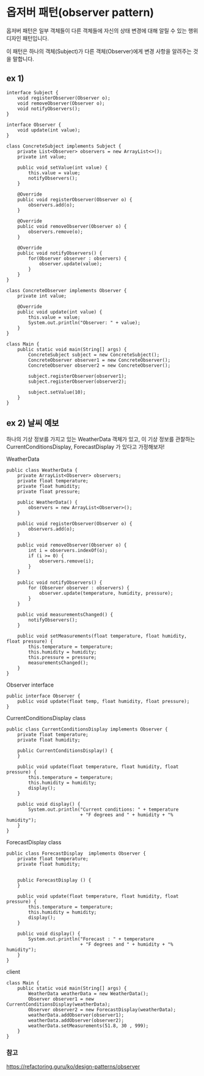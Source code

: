 # 옵저버 패턴(observer pattern)

옵저버 패턴은 일부 객체들이 다른 객체들에 자신의 상태 변경에 대해 알릴 수 있는 행위 디자인 패턴입니다.

이 패턴은 하나의 객체(Subject)가 다른 객체(Observer)에게 변경 사항을 알려주는 것을 말합니다.





## ex 1)

    interface Subject {
        void registerObserver(Observer o);
        void removeObserver(Observer o);
        void notifyObservers();
    }

    interface Observer {
        void update(int value);
    }

    class ConcreteSubject implements Subject {
        private List<Observer> observers = new ArrayList<>();
        private int value;

        public void setValue(int value) {
            this.value = value;
            notifyObservers();
        }

        @Override
        public void registerObserver(Observer o) {
            observers.add(o);
        }

        @Override
        public void removeObserver(Observer o) {
            observers.remove(o);
        }

        @Override
        public void notifyObservers() {
            for(Observer observer : observers) {
                observer.update(value);
            }
        }
    }

    class ConcreteObserver implements Observer {
        private int value;

        @Override
        public void update(int value) {
            this.value = value;
            System.out.println("Observer: " + value);
        }
    }

    class Main {
        public static void main(String[] args) {
            ConcreteSubject subject = new ConcreteSubject();
            ConcreteObserver observer1 = new ConcreteObserver();
            ConcreteObserver observer2 = new ConcreteObserver();

            subject.registerObserver(observer1);
            subject.registerObserver(observer2);

            subject.setValue(10);
        }
    }


## ex 2) 날씨 예보

하나의 기상 정보를 가지고 있는 WeatherData 객체가 있고, 이 기상 정보를 관찰하는 CurrentConditionsDisplay, ForecastDisplay 가 있다고 가정해보자!


WeatherData

    public class WeatherData {
        private ArrayList<Observer> observers;
        private float temperature;
        private float humidity;
        private float pressure;

        public WeatherData() {
            observers = new ArrayList<Observer>();
        }

        public void registerObserver(Observer o) {
            observers.add(o);
        }

        public void removeObserver(Observer o) {
            int i = observers.indexOf(o);
            if (i >= 0) {
                observers.remove(i);
            }
        }

        public void notifyObservers() {
            for (Observer observer : observers) {
                observer.update(temperature, humidity, pressure);
            }
        }

        public void measurementsChanged() {
            notifyObservers();
        }

        public void setMeasurements(float temperature, float humidity, float pressure) {
            this.temperature = temperature;
            this.humidity = humidity;
            this.pressure = pressure;
            measurementsChanged();
        }
    }

Observer interface

    public interface Observer {
        public void update(float temp, float humidity, float pressure);
    }
  

CurrentConditionsDisplay class
    
    public class CurrentConditionsDisplay implements Observer {
        private float temperature;
        private float humidity;

        public CurrentConditionsDisplay() {
        }

        public void update(float temperature, float humidity, float pressure) {
            this.temperature = temperature;
            this.humidity = humidity;
            display();
        }

        public void display() {
            System.out.println("Current conditions: " + temperature 
                               + "F degrees and " + humidity + "% humidity");
        }
    }    


ForecastDisplay  class
    
    public class ForecastDisplay  implements Observer {
        private float temperature;
        private float humidity;
        

        public ForecastDisplay () {
        }

        public void update(float temperature, float humidity, float pressure) {
            this.temperature = temperature;
            this.humidity = humidity;
            display();
        }

        public void display() {
            System.out.println("Forecast : " + temperature 
                               + "F degrees and " + humidity + "% humidity");
        }
    }    

client

    class Main {
        public static void main(String[] args) {
            WeatherData weatherData = new WeatherData();
            Observer observer1 = new CurrentConditionsDisplay(weatherData);
            Observer observer2 = new ForecastDisplay(weatherData);
            weatherData.addObserver(observer1);
            weatherData.addObserver(observer2);
            weatherData.setMeasurements(51.8, 30 , 999);
        }
    }



### 참고

https://refactoring.guru/ko/design-patterns/observer







